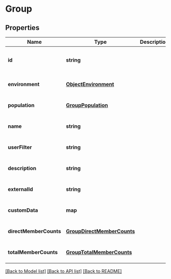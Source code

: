 # Group

## Properties
Name | Type | Description | Notes
------------ | ------------- | ------------- | -------------
**id** | **string** |  | [optional] [readonly] [default to null]
**environment** | [**ObjectEnvironment**](ObjectEnvironment.md) |  | [optional] [default to null]
**population** | [**GroupPopulation**](GroupPopulation.md) |  | [optional] [default to null]
**name** | **string** |  | [optional] [default to null]
**userFilter** | **string** |  | [optional] [default to null]
**description** | **string** |  | [optional] [default to null]
**externalId** | **string** |  | [optional] [default to null]
**customData** | **map** |  | [optional] [default to null]
**directMemberCounts** | [**GroupDirectMemberCounts**](GroupDirectMemberCounts.md) |  | [optional] [default to null]
**totalMemberCounts** | [**GroupTotalMemberCounts**](GroupTotalMemberCounts.md) |  | [optional] [default to null]

[[Back to Model list]](../README.md#documentation-for-models) [[Back to API list]](../README.md#documentation-for-api-endpoints) [[Back to README]](../README.md)


